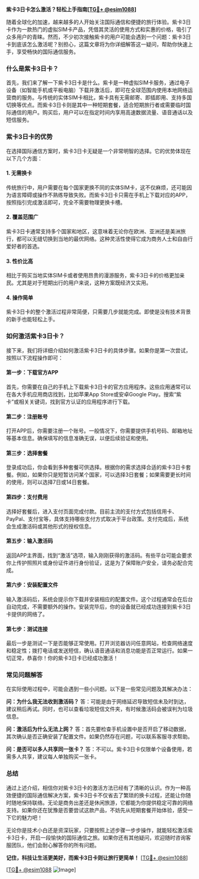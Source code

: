 **紫卡3日卡怎么激活？轻松上手指南[[TG💪+ @esim1088](https://t.me/s/esim1088)]**

随着全球化的加速，越来越多的人开始关注国际通信和便捷的旅行体验。紫卡3日卡作为一款热门的虚拟SIM卡产品，凭借其灵活的使用方式和实惠的价格，吸引了众多用户的青睐。然而，不少初次接触紫卡的用户可能会遇到一个问题：紫卡3日卡到底该怎么激活呢？别担心，这篇文章将为你详细解答这一疑问，帮助你快速上手，享受畅快的国际通信服务。

### 什么是紫卡3日卡？

首先，我们来了解一下紫卡3日卡是什么。紫卡是一种虚拟SIM卡服务，通过电子设备（如智能手机或平板电脑）下载并激活后，即可在全球范围内使用本地网络运营商的服务。与传统的实体SIM卡相比，紫卡具有无需邮寄、即插即用、支持多国切换等优点。而紫卡3日卡则是其中一种短期套餐，适合短期旅行者或需要临时国际通信的用户。购买后，用户可以在指定时间内享用高速数据流量、语音通话以及短信服务。

### 紫卡3日卡的优势

在选择国际通信方案时，紫卡3日卡无疑是一个非常明智的选择。它的优势体现在以下几个方面：

#### 1. **无需换卡**
传统旅行中，用户需要在每个国家更换不同的实体SIM卡，这不仅麻烦，还可能因为语言障碍或操作不熟练导致失败。而紫卡3日卡只需在手机上下载对应的APP，按照指引完成激活即可，完全不需要物理更换卡槽。

#### 2. **覆盖范围广**
紫卡3日卡通常支持多个国家和地区，这意味着无论你在欧洲、亚洲还是美洲旅行，都可以无缝切换到当地的最优网络。这种灵活性使得它成为商务人士和自由行爱好者的首选。

#### 3. **性价比高**
相比于购买当地实体SIM卡或者使用昂贵的漫游服务，紫卡3日卡的价格更加亲民。尤其是对于短期出行的用户来说，这种方案既经济又实用。

#### 4. **操作简单**
紫卡3日卡的整个激活过程非常简便，只需要几步就能完成。即使是没有技术背景的新手也能轻松上手。

### 如何激活紫卡3日卡？

接下来，我们将详细介绍如何激活紫卡3日卡的具体步骤。如果你是第一次尝试，按照以下流程操作即可：

#### 第一步：下载官方APP
首先，你需要在自己的手机上下载紫卡3日卡的官方应用程序。这些应用通常可以在各大手机应用商店找到，比如苹果App Store或安卓Google Play。搜索“紫卡”或相关关键词，找到官方认证的应用程序进行下载。

#### 第二步：注册账号
打开APP后，你需要注册一个账号。一般情况下，你需要提供手机号码、邮箱地址等基本信息。确保填写的信息准确无误，以便后续验证和使用。

#### 第三步：选择套餐
登录成功后，你会看到多种套餐可供选择。根据你的需求选择合适的紫卡3日卡套餐。例如，如果你只是短暂访问某个国家，可以选择3日套餐；如果需要更长时间的使用，则可以选择7日或14日套餐。

#### 第四步：支付费用
选择好套餐后，进入支付页面完成付款。目前主流的支付方式包括信用卡、PayPal、支付宝等，具体支持哪些支付方式取决于平台政策。支付完成后，系统会生成激活码或其他形式的授权信息。

#### 第五步：输入激活码
返回APP主界面，找到“激活”选项，输入刚刚获得的激活码。有些平台可能会要求你上传护照照片或身份证件进行身份验证，这是为了保障账户安全，请务必配合完成。

#### 第六步：安装配置文件
输入激活码后，系统会提示你下载并安装相应的配置文件。这个过程通常会在后台自动完成，不需要额外的操作。安装完毕后，你的设备就已经成功连接到紫卡3日卡提供的网络了。

#### 第七步：测试连接
最后一步是测试一下是否能够正常使用。打开浏览器访问任意网站，检查网络速度和稳定性；拨打电话或发送短信，确认语音通话和消息功能是否正常运行。如果一切正常，恭喜你！你的紫卡3日卡已经成功激活！

### 常见问题解答

在实际使用过程中，可能会遇到一些小问题。以下是一些常见问题及其解决办法：

**问：为什么我无法收到激活码？**
答：可能是由于网络延迟导致短信未及时到达，建议稍后再试。同时，也可以查看垃圾短信文件夹，有时候激活码会被误判为垃圾信息。

**问：激活后为什么无法上网？**
答：首先要检查手机设置中是否开启了移动数据，其次确认是否正确安装了配置文件。如果仍然存在问题，可以联系客服寻求帮助。

**问：是否可以多人共享同一张卡？**
答：不可以。紫卡3日卡仅限单个设备使用，若需多人共享，建议每人单独购买一张卡。

### 总结

通过上述介绍，相信你对紫卡3日卡的激活方法已经有了清晰的认识。作为一种高效便捷的国际通信解决方案，紫卡3日卡不仅省去了繁琐的换卡过程，还能让你随时随地保持联络。无论是商务出差还是休闲旅游，它都能为你提供稳定可靠的网络支持。如果你还在犹豫是否要尝试这款产品，不妨先从短期套餐开始体验，感受一下它的魅力吧！

无论你是技术小白还是资深玩家，只要按照上述步骤一步步操作，就能轻松激活紫卡3日卡，开启一段愉快的国际通信之旅。如果你还有其他疑问，欢迎随时咨询客服团队，他们会耐心解答你的所有问题。

**记住，科技让生活更美好，而紫卡3日卡则让旅行更简单！** [[TG💪+ @esim1088](https://t.me/s/esim1088)] 

[[TG💪+ @esim1088](https://t.me/s/esim1088) ![Image](https://i.postimg.cc/4NQfJmqS/Snipaste-2025-05-13-00-14-12.png)]
